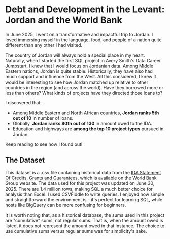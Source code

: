 # Debt and Development in the Levant: Jordan and the World Bank

In June 2025, I went on a transformative and impactful trip to Jordan. I loved immersing myself in the language, food, and people of a nation quite different than any other I had visited.

The country of Jordan will always hold a special place in my heart. Naturally, when I started the first SQL project in Avery Smith's Data Career Jumpstart, I knew that I would focus on Jordanian data. Among Middle Eastern nations, Jordan is quite stable. Historically, they have also had much support and influence from the West. All this considered, I knew it would be interesting to see how Jordan matched up relative to other countries in the region (and across the world). Have they borrowed more or less than others? What kinds of projects have they directed those loans to?

I discovered that:

- Among Middle Eastern and North African countries, **Jordan ranks 5th out of 10** in number of loans.
- Globally, **Jordan ranks 80th out of 130** in amount owed to the IDA.
- Education and highways are **among the top 10 project types** pursued in Jordan.

Keep reading to see how I found out!

## The Dataset

This dataset is a .csv file containing historical data from the [IDA Statement Of Credits, Grants and Guarantees](https://financesone.worldbank.org/ida-statement-of-credits-grants-and-guarantees-historical-data/DS00976), which is available on the World Bank Group website. The data used for this project was updated on June 30, 2025. There are 1.4 million rows, making SQL a much better choice for analysis than Excel. I used CSVFiddle to write queries. I enjoyed how simple and straightforward the environment is - it's perfect for learning SQL, while hosts like BigQuery can be more confusing for beginners.

It is worth noting that, as a historical database, the sums used in this project are "cumulative" sums, not regular sums. That is, when the amount owed is listed, it does not represent the amount owed in that instance. The choice to use cumulative sums versus regular sums was for simplicity's sake.

## 
